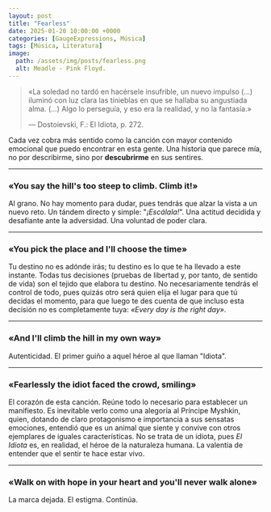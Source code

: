 ```yaml
---
layout: post
title: "Fearless"
date: 2025-01-20 10:00:00 +0000
categories: [GaugeExpressions, Música]
tags: [Música, Literatura]
image:
  path: /assets/img/posts/fearless.png
  alt: Meadle - Pink Floyd.
---
```

> «La soledad no tardó en hacérsele insufrible, 
> un nuevo impulso (...) iluminó con luz clara las tinieblas en que se hallaba su angustiada alma.
> (...) Algo lo perseguía, y eso era la realidad, y no la fantasía.»
>
> — Dostoievski, F.: El Idiota, p. 272.


Cada vez cobra más sentido como la canción con mayor contenido emocional que puedo encontrar en esta gente. Una historia que parece mía, no por describirme, sino por **descubrirme** en sus sentires.

---

### «You say the hill's too steep to climb. Climb it!»

Al grano. No hay momento para dudar, pues tendrás que alzar la vista a un nuevo reto. Un tándem directo y simple: "*¡Escálala!*". Una actitud decidida y desafiante ante la adversidad. Una voluntad de poder clara.

---

### «You pick the place and I'll choose the time»

Tu destino no es adónde irás; tu destino es lo que te ha llevado a este instante. Todas tus decisiones (pruebas de libertad y, por tanto, de sentido de vida) son el tejido que elabora tu destino. No necesariamente tendrás el control de todo, pues quizás otro será quien elija el lugar para que tú decidas el momento, para que luego te des cuenta de que incluso esta decisión no es completamente tuya: *«Every day is the right day»*.

---

### «And I'll climb the hill in my own way»

Autenticidad. El primer guiño a aquel héroe al que llaman "Idiota".

---

### «Fearlessly the idiot faced the crowd, smiling»

El corazón de esta canción. Reúne todo lo necesario para establecer un manifiesto. Es inevitable verlo como una alegoría al Príncipe Myshkin, quien, dotando de claro protagonismo e importancia a sus sensatas emociones, entendió que es un animal que siente y convive con otros ejemplares de iguales características. No se trata de un idiota, pues *El Idiota* es, en realidad, el héroe de la naturaleza humana. La valentía de entender que el sentir te hace estar vivo.

---

### «Walk on with hope in your heart and you'll never walk alone»

La marca dejada. El estigma. Continúa.






